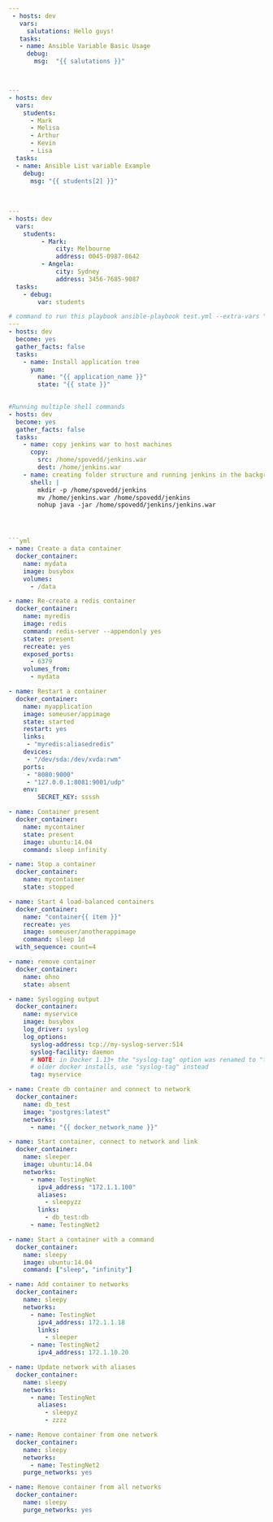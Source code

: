 ```yml
---
 - hosts: dev
   vars:
     salutations: Hello guys!
   tasks:
   - name: Ansible Variable Basic Usage
     debug:
       msg:  "{{ salutations }}"



---
- hosts: dev
  vars:
    students:
      - Mark
      - Melisa
      - Arthur
      - Kevin
      - Lisa
  tasks:
  - name: Ansible List variable Example
    debug:
      msg: "{{ students[2] }}"
      
      
      
---
- hosts: dev
  vars:
    students:
         - Mark: 
             city: Melbourne
             address: 0045-0987-8642
         - Angela: 
             city: Sydney
             address: 3456-7685-9087
  tasks:
    - debug:
        var: students

# command to run this playbook ansible-playbook test.yml --extra-vars "application_name=tree state=present" 
---
- hosts: dev
  become: yes
  gather_facts: false
  tasks:
    - name: Install application tree
      yum:
        name: "{{ application_name }}"
        state: "{{ state }}"
        

#Running multiple shell commands
- hosts: dev
  become: yes
  gather_facts: false
  tasks:
    - name: copy jenkins war to host machines
      copy:
        src: /home/spovedd/jenkins.war
        dest: /home/jenkins.war
    - name: creating folder structure and running jenkins in the background 
      shell: |
        mkdir -p /home/spovedd/jenkins
        mv /home/jenkins.war /home/spovedd/jenkins
        nohup java -jar /home/spovedd/jenkins/jenkins.war




```yml
- name: Create a data container
  docker_container:
    name: mydata
    image: busybox
    volumes:
      - /data

- name: Re-create a redis container
  docker_container:
    name: myredis
    image: redis
    command: redis-server --appendonly yes
    state: present
    recreate: yes
    exposed_ports:
      - 6379
    volumes_from:
      - mydata

- name: Restart a container
  docker_container:
    name: myapplication
    image: someuser/appimage
    state: started
    restart: yes
    links:
     - "myredis:aliasedredis"
    devices:
     - "/dev/sda:/dev/xvda:rwm"
    ports:
     - "8080:9000"
     - "127.0.0.1:8081:9001/udp"
    env:
        SECRET_KEY: ssssh

- name: Container present
  docker_container:
    name: mycontainer
    state: present
    image: ubuntu:14.04
    command: sleep infinity

- name: Stop a container
  docker_container:
    name: mycontainer
    state: stopped

- name: Start 4 load-balanced containers
  docker_container:
    name: "container{{ item }}"
    recreate: yes
    image: someuser/anotherappimage
    command: sleep 1d
  with_sequence: count=4

- name: remove container
  docker_container:
    name: ohno
    state: absent

- name: Syslogging output
  docker_container:
    name: myservice
    image: busybox
    log_driver: syslog
    log_options:
      syslog-address: tcp://my-syslog-server:514
      syslog-facility: daemon
      # NOTE: in Docker 1.13+ the "syslog-tag" option was renamed to "tag" for
      # older docker installs, use "syslog-tag" instead
      tag: myservice

- name: Create db container and connect to network
  docker_container:
    name: db_test
    image: "postgres:latest"
    networks:
      - name: "{{ docker_network_name }}"

- name: Start container, connect to network and link
  docker_container:
    name: sleeper
    image: ubuntu:14.04
    networks:
      - name: TestingNet
        ipv4_address: "172.1.1.100"
        aliases:
          - sleepyzz
        links:
          - db_test:db
      - name: TestingNet2

- name: Start a container with a command
  docker_container:
    name: sleepy
    image: ubuntu:14.04
    command: ["sleep", "infinity"]

- name: Add container to networks
  docker_container:
    name: sleepy
    networks:
      - name: TestingNet
        ipv4_address: 172.1.1.18
        links:
          - sleeper
      - name: TestingNet2
        ipv4_address: 172.1.10.20

- name: Update network with aliases
  docker_container:
    name: sleepy
    networks:
      - name: TestingNet
        aliases:
          - sleepyz
          - zzzz

- name: Remove container from one network
  docker_container:
    name: sleepy
    networks:
      - name: TestingNet2
    purge_networks: yes

- name: Remove container from all networks
  docker_container:
    name: sleepy
    purge_networks: yes
```